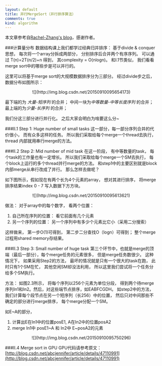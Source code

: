 ```yaml
---
layout: default
title: 并行MergeSort（并行排序算法）
comments: true
kind: algorithm
---
```

本文章参考自[Rachel-Zhang's blog](http://blog.csdn.net/abcjennifer/article/details/47110991)，感谢作者。

###计算量分布
数据结构课上我们都学过经典归并排序： 基于divide & conquer 思想， 每次将一个array分拆成两部分， 分别排序后合并两个有序序列。 可以通过 T(n)=2T(n/2)+n 得到， 其complexity = O(nlogn)。 和I.1节类似， 我们看看merge sort中的哪些步是可以并行的。

这里可以将基于merge sort的大规模数据排序分为三部分。 经过divide步之后， 数据分布如图所示： 

<center>![](http://img.blog.csdn.net/20150910095654173)</center>

最下端的为 *大量-短序列* 的合并； 
中间一块为*中等数量-中等长度序列* 的合并； 
最上端的为*少量-长序列* 的合并；

我们分这三部分进行并行化。 之后大家会明白为啥要这么分~

###II.1 Step 1: Huge number of small tasks
这一部分，每一部分序列合并的代价很小， 而有众多这样的任务。 所以我们采取给每个merge一个thread去执行， thread 内部就用串行merge的方法。 

###II.2 Step 2: Mid number of mid task
在这一阶段， 有中等数量的task， 每个task的工作量也有一定增长。 所以我们采取给每个merge一个SM去执行， 每个block上运行的多个thread并行merge的方法。 和step1中的主要区别就是block内部merge从串行改成了并行。 那么怎样去做呢？

如下图所示，假如现在有两个长为4个元素的array， 想对其进行排序， 将merge排序结果index 0 - 7 写入数据下方方块。

<center>![](http://img.blog.csdn.net/20150910095613621)</center>

做法： 
对于array中的每个数字， 看两个位置： 
  1. 自己所在序列的位置： 看它前面有几个元素 
  2. 另一个序列的位置： 另一个序列中有多少个元素比它小（采用二分搜索）

这样做来， 第一步O(1)可得到， 第二步二分查找O（logn）可得到； 整个merge过程用shared memory存结果。

###II.3 Step 3: Small number of huge task
第三个环节中，也就是merge的顶端（最后一部分），每个merge任务的元素很多， 但是merge任务数很少。 这种情况下， 如果采用Step2的方法， 最坏的情况就是只有一个很大的task在跑， 此时只有1个SM在忙， 其他空闲SM却没法利用， 所以这里我们尝试将一个任务分给多个SM执行。

方法： 如图2.3所示， 将每个序列以256个元素为单位分段， 得到两个待merge序列In1和In2。然后，对这些端节点排序，如EABFCGDH。 如step2中的方法， 我们计算每个段节点在另一个短序列（长256）中的位置， 然后只对中间那些不确定的部分进行merge排序， 每个merge分配一个SM。

如E~A的部分， 
  1. 计算出E在In1中的位置posE1, A在In2中的位置posA2 
  2. merge In1中 posE1~A 和 In2中 E~posA2的元素

<center>![](http://img.blog.csdn.net/20150910095750296)</center>

###II.4 Merge sort in GPU
GPU代码请参考原文：[http://blog.csdn.net/abcjennifer/article/details/47110991](http://blog.csdn.net/abcjennifer/article/details/47110991)

